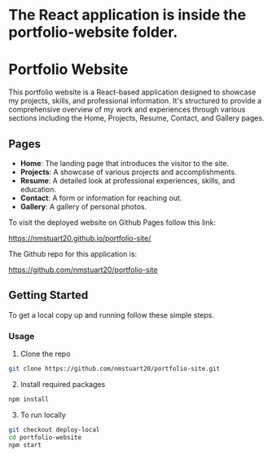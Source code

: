 # The React application is inside the portfolio-website folder.

# Portfolio Website

This portfolio website is a React-based application designed to showcase my projects, skills, and professional information. It's structured to provide a comprehensive overview of my work and experiences through various sections including the Home, Projects, Resume, Contact, and Gallery pages.

## Pages

- **Home**: The landing page that introduces the visitor to the site.
- **Projects**: A showcase of various projects and accomplishments.
- **Resume**: A detailed look at professional experiences, skills, and education.
- **Contact**: A form or information for reaching out.
- **Gallery**: A gallery of personal photos.

To visit the deployed website on Github Pages follow this link:

https://nmstuart20.github.io/portfolio-site/

The Github repo for this application is:

https://github.com/nmstuart20/portfolio-site

## Getting Started

To get a local copy up and running follow these simple steps.

### Usage

1. Clone the repo
  ```bash
  git clone https://github.com/nmstuart20/portfolio-site.git
```

2. Install required packages
  ```sh
  npm install 
  ```

3. To run locally
  ```sh
  git checkout deploy-local
  cd portfolio-website
  npm start 
